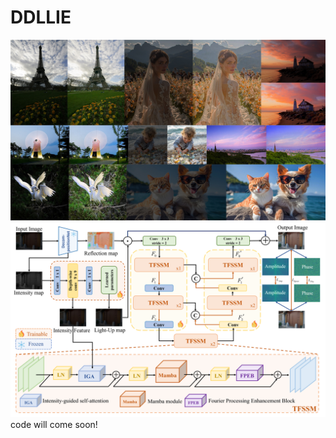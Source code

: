 # DDLLIE
![visual_results](visual_results.jpg)
![model struct](95ee3ea6fa2317b60afc23c1463ebd3.png)
code will come soon!
